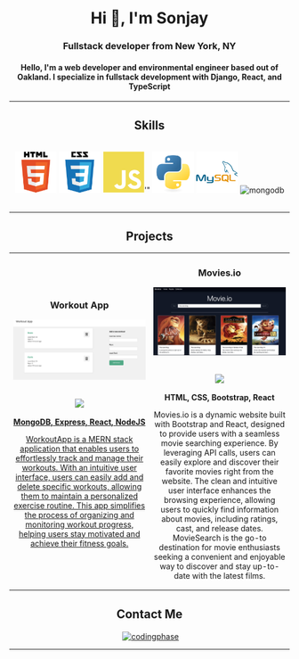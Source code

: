
<h1 align="center">Hi 👋, I'm Sonjay</h1>
<h3 align="center">Fullstack developer from New York, NY</h3>
<h4 align="center">Hello, I'm a web developer and environmental engineer based out of Oakland. I specialize in fullstack development with Django, React, and TypeScript</h4>

<hr>
	
	

	
<h2 align="center">Skills</h2>
	
<div align="center">
	                <br>
	                    <div align="center" >  
	                      <img src="https://raw.githubusercontent.com/devicons/devicon/master/icons/html5/html5-original-wordmark.svg" alt="html5" width="75" height="75"/> 
				<img src="https://raw.githubusercontent.com/devicons/devicon/master/icons/css3/css3-original-wordmark.svg" alt="css3" width="75" height="75"/>
	                      <img src="https://raw.githubusercontent.com/devicons/devicon/1119b9f84c0290e0f0b38982099a2bd027a48bf1/icons/javascript/javascript-plain.svg" alt="css3" width="75" height="75"/>'"
                       <img src ="https://github.com/devicons/devicon/blob/master/icons/python/python-original.svg" alt="python" width="75" height="75>
	                      <img src="https://www.vectorlogo.zone/logos/git-scm/git-scm-icon.svg" alt="git" width="75" height="75"/> 
	                      <img src="https://raw.githubusercontent.com/devicons/devicon/master/icons/mysql/mysql-original-wordmark.svg" alt="mysql" width="75" height="75"/> 
                          <img src="https://github.com/get-icon/geticon/blob/master/icons/mongodb.svg" alt="mongodb" width="75" height="75"/> 
                              
</div>
</div>
	
<br>
	<hr>
	

<h2 align="center">Projects</h2>
	<div align="center">
		<table>
			<tr>
				<td width="50%">
					<h3 align="center">Workout App</h3>
					<div align="center">  
						<a href='https://github.com/SonjayLake/Gym-App' target="_blank">
							<img src="https://github.com/SonjayLake/Gym-App/blob/main/assets/workout.png" alt="project 1" height="100%" />
						</a>
						<br>
						<br>
						<p>
							<a href="https://github.com/SonjayLake/Gym-App" target="_blank">
								<img src="https://img.shields.io/badge/Repo-lightgrey?style=for-the-badge&logo=github"/>
						</p>
						<p><strong>MongoDB, Express, React, NodeJS</strong></p>
	          <p>
	WorkoutApp is a MERN stack application that enables users to effortlessly track and manage their workouts. With an intuitive user interface, users can easily add and delete specific workouts, allowing them to maintain a personalized exercise routine. This app simplifies the process of organizing and monitoring workout progress, helping users stay motivated and achieve their fitness goals.
			</p>
					</div>
				</td>
				<td width="50%">
					<h3 align="center">Movies.io</h3>
					<div align="center" >  
						<a href='https://github.com/SonjayLake/Movie.io' target="_blank">
							<img src="https://github.com/SonjayLake/Movie.io/blob/main/images/movie-demo.png" alt="movie-project" height="100%" />
						</a>
						<br>
						<br>
						<p>
							<a href="https://github.com/SonjayLake/Movie.io" target="_blank">
								<img src="https://img.shields.io/badge/Repo-lightgrey?style=for-the-badge&logo=github"/>
							</a>  
						</p>
						 <p><strong>HTML, CSS, Bootstrap, React</strong></p>
						<p>Movies.io is a dynamic website built with Bootstrap and React, designed to provide users with a seamless movie searching experience. By leveraging API calls, users can easily explore and discover their favorite movies right from the website. The clean and intuitive user interface enhances the browsing experience, allowing users to quickly find information about movies, including ratings, cast, and release dates. MovieSearch is the go-to destination for movie enthusiasts seeking a convenient and enjoyable way to discover and stay up-to-date with the latest films.</p>
					</div>
	        </tr>
		</table>
	</div>
	
	

	
<h2 align="center">Contact Me</h2>
  	<p align="center">
  		&nbsp&nbsp&nbsp
  	<a href="https://www.linkedin.com/in/sonjaylake/" target="blank"><img align="center" src="https://raw.githubusercontent.com/rahuldkjain/github-profile-readme-generator/master/src/images/icons/Social/linked-in-alt.svg" alt="codingphase" height="30" width="40" /></a>&nbsp&nbsp&nbsp
	</p>
	
<hr>
	
	
<!-- STATS -->
<!--
<div align="center" margin="100px 0 0 0">

  <h2 align="center">Stats</h2>
  <h6 style="color:red">These stats are only for public repos it does not show private stats on projects for previous employers and clients.</h6>
	
  <p><img align="center" src="https://github-readme-stats.vercel.app/api/top-langs?username=SonjayLake&show_icons=true&locale=en&layout=compact" alt="sonjayLakeStats" /></p>
	
  <p>&nbsp;<img align="center" src="https://github-readme-stats.vercel.app/api?username=SonjayLake&show_icons=true&locale=en" alt="sonjayLakeStats" /></p>
	
  <p><img align="center" src="https://github-readme-streak-stats.herokuapp.com/?user=SonjayLake&" alt="sonjayLakeStats" /></p>
	</div>
--->




